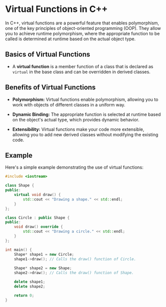 # Virtual Functions in C++

In C++, virtual functions are a powerful feature that enables polymorphism, one of the key principles of object-oriented programming (OOP). They allow you to achieve runtime polymorphism, where the appropriate function to be called is determined at runtime based on the actual object type.

## Basics of Virtual Functions

- A **virtual function** is a member function of a class that is declared as `virtual` in the base class and can be overridden in derived classes.

## Benefits of Virtual Functions

- **Polymorphism:** Virtual functions enable polymorphism, allowing you to work with objects of different classes in a uniform way.

- **Dynamic Binding:** The appropriate function is selected at runtime based on the object's actual type, which provides dynamic behavior.

- **Extensibility:** Virtual functions make your code more extensible, allowing you to add new derived classes without modifying the existing code.

## Example

Here's a simple example demonstrating the use of virtual functions:

```cpp
#include <iostream>

class Shape {
public:
    virtual void draw() {
        std::cout << "Drawing a shape." << std::endl;
    }
};

class Circle : public Shape {
public:
    void draw() override {
        std::cout << "Drawing a circle." << std::endl;
    }
};

int main() {
    Shape* shape1 = new Circle;
    shape1->draw(); // Calls the draw() function of Circle.
    
    Shape* shape2 = new Shape;
    shape2->draw(); // Calls the draw() function of Shape.

    delete shape1;
    delete shape2;

    return 0;
}
```